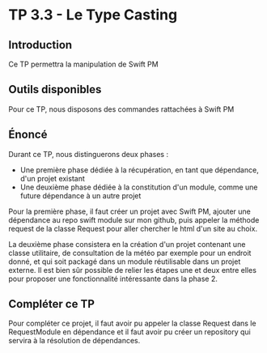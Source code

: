 # TP 3.3 - Le Type Casting

## Introduction

Ce TP permettra la manipulation de Swift PM

## Outils disponibles

Pour ce TP, nous disposons des commandes rattachées à Swift PM

## Énoncé

Durant ce TP, nous distinguerons deux phases :

- Une première phase dédiée à la récupération, en tant que dépendance, d'un projet existant
- Une deuxième phase dédiée à la constitution d'un module, comme une future dépendance à un autre projet

Pour la première phase, il faut créer un projet avec Swift PM, ajouter une dépendance au repo swift module sur mon github, puis appeler la méthode request de la classe Request pour aller chercher le html d'un site au choix.

La deuxième phase consistera en la création d'un projet contenant une classe utilitaire, de consultation de la météo par exemple pour un endroit donné, et qui soit packagé dans un module réutilisable dans un projet externe. Il est bien sûr possible de relier les étapes une et deux entre elles pour proposer une fonctionnalité intéressante dans la phase 2.

## Compléter ce TP

Pour compléter ce projet, il faut avoir pu appeler la classe Request dans le RequestModule en dépendance et il faut avoir pu créer un repository qui servira à la résolution de dépendances.